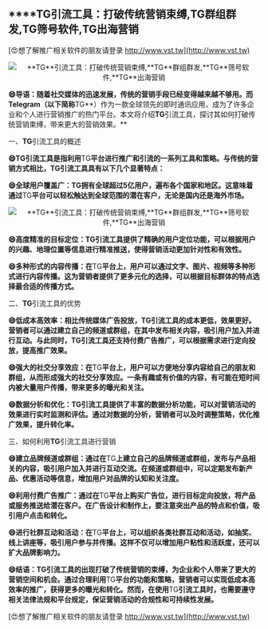 ## ****TG**引流工具：打破传统营销束缚,**TG**群组群发,**TG**筛号软件,**TG**出海营销**

[😍想了解推广相关软件的朋友请登录 http://www.vst.tw](http://www.vst.tw)

 <center><img src="https://vst.tw/MP4/tuiguang/png/7.png" alt="**TG**引流工具：打破传统营销束缚,**TG**群组群发,**TG**筛号软件,**TG**出海营销"></center>

**😄导语：随着社交媒体的迅速发展，传统的营销手段已经变得越来越不够用。而Telegram（以下简称**TG**）作为一款全球领先的即时通讯应用，成为了许多企业和个人进行营销推广的热门平台。本文将介绍**TG**引流工具，探讨其如何打破传统营销束缚，带来更大的营销效果。**

一、**TG**引流工具的概述

**😄**TG**引流工具是指利用**TG**平台进行推广和引流的一系列工具和策略。与传统的营销方式相比，**TG**引流工具具有以下几个显著特点：**

**😄全球用户覆盖广：**TG**拥有全球超过5亿用户，遍布各个国家和地区。这意味着通过**TG**平台可以轻松触达到全球范围的潜在客户，无论是国内还是海外市场。**

 <center><img src="https://vst.tw/MP4/tuiguang/png/8.png" alt="**TG**引流工具：打破传统营销束缚,**TG**群组群发,**TG**筛号软件,**TG**出海营销"></center>

**😄高度精准的目标定位：**TG**引流工具提供了精确的用户定位功能，可以根据用户的兴趣、地理位置等信息进行精准推送，使得营销活动更加针对性和有效性。**

**😄多种形式的内容传播：在**TG**平台上，用户可以通过文字、图片、视频等多种形式进行内容传播。这为营销者提供了更多元化的选择，可以根据目标群体的特点选择最合适的传播方式。**

二、**TG**引流工具的优势

**😄低成本高效率：相比传统媒体广告投放，**TG**引流工具的成本更低，效果更好。营销者可以通过建立自己的频道或群组，在其中发布相关内容，吸引用户加入并进行互动。与此同时，**TG**引流工具还支持付费广告推广，可以根据需求进行定向投放，提高推广效果。**

**😄强大的社交分享效应：在**TG**平台上，用户可以方便地分享内容给自己的朋友和群组，从而形成强大的社交分享效应。一条有趣或有价值的内容，有可能在短时间内被大量用户传播，带来更多的曝光和关注。**

**😄数据分析和优化：**TG**引流工具提供了丰富的数据分析功能，可以对营销活动的效果进行实时监测和评估。通过对数据的分析，营销者可以及时调整策略，优化推广效果，提升转化率。**

三、如何利用**TG**引流工具进行营销

**😄建立品牌频道或群组：通过在**TG**上建立自己的品牌频道或群组，发布与产品相关的内容，吸引用户加入并进行互动交流。在频道或群组中，可以定期发布新产品、优惠活动等信息，增加用户对品牌的认知和关注度。**

**😄利用付费广告推广：通过在**TG**平台上购买广告位，进行目标定向投放，将产品或服务推送给潜在客户。在广告设计和制作上，要注意突出产品的特点和价值，吸引用户点击和转化。**

**😄进行社群互动和活动：在**TG**平台上，可以组织各类社群互动和活动，如抽奖、线上讲座等，吸引用户参与并传播。这样不仅可以增加用户粘性和活跃度，还可以扩大品牌影响力。**

**😄结语：**TG**引流工具的出现打破了传统营销的束缚，为企业和个人带来了更大的营销空间和机会。通过合理利用**TG**平台的功能和策略，营销者可以实现低成本高效率的推广，获得更多的曝光和转化。然而，在使用**TG**引流工具时，也需要遵守相关法律法规和平台规定，保证营销活动的合规性和可持续性发展。**

[😍想了解推广相关软件的朋友请登录 http://www.vst.tw](http://www.vst.tw)



